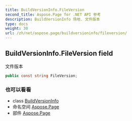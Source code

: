 ```yaml
---
title: BuildVersionInfo.FileVersion
second_title: Aspose.Page for .NET API 参考
description: BuildVersionInfo 场地. 文件版本
type: docs
weight: 30
url: /zh/net/aspose.page/buildversioninfo/fileversion/
---
```

## BuildVersionInfo.FileVersion field

文件版本

```csharp
public const string FileVersion;
```

### 也可以看看

* class [BuildVersionInfo](../)
* 命名空间 [Aspose.Page](../../buildversioninfo/)
* 部件 [Aspose.Page](../../../)


